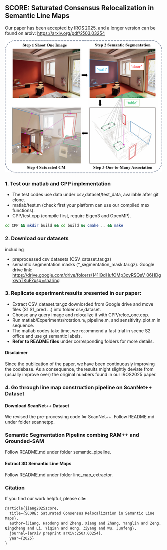## SCORE: Saturated Consensus Relocalization in Semantic Line Maps
Our paper has been accepted by IROS 2025, and a longer version can be found on arxiv: 
https://arxiv.org/pdf/2503.03254
<p align="center">
    <img src="images/teaser.png" alt="teaser" width="666">
</p>

### 1. Test our matlab and CPP implementation
- The test codes use data under csv_dataset/test_data, available after git clone.
- matlab/test.m  (check first your platform can use our compiled mex functions).
- CPP/test.cpp   (compile first, require Eigen3 and OpenMP).
``` bash
cd CPP && mkdir build && cd build && cmake .. && make
```

### 2. Download our datasets
including
- preprocessed csv datasets (CSV_dataset.tar.gz)
- semantic segmentation masks (*_segmentation_mask.tar.gz).
Google drive link: https://drive.google.com/drive/folders/141lQdHufOMp3ovRSQsV_06HDgxwhTKuF?usp=sharing


### 3. Replicate experiment results presented in our paper:
- Extract CSV_dataset.tar.gz downloaded from Google drive and move files (S1 S1_pred ...) into folder csv_dataset.
- Choose any query image and relocalize it with CPP/reloc_one.cpp.
- Run matlab/Experiments/rotation.m, pipeline.m, and sensitivity_plot.m in sequence.
- The matlab codes take time, we recommend a fast trial in scene S2 office and use gt semantic labels.
- **Refer to README files** under corresponding folders for more details.

#### Disclaimer
Since the publication of the paper, we have been continuously improving the codebase. As a consequence, the results might
slightly deviate from (usually improve over) the original numbers found in our IROS2025 paper.

### 4. Go through line map construction pipeline on ScanNet++ Dataset
#### Download ScanNet++ Dataset
We revised the pre-processing code for ScanNet++. Follow README.md under folder scannetpp.

### Semantic Segmentation Pipeline combing RAM++ and Grounded-SAM
Follow README.md under folder semantic_pipeline.

#### Extract 3D Semantic Line Maps
Follow README.md under folder line_map_extractor.

### Citation
If you find our work helpful, please cite:
```
@article{jiang2025score,
  title={SCORE: Saturated Consensus Relocalization in Semantic Line Maps},
  author={Jiang, Haodong and Zheng, Xiang and Zhang, Yanglin and Zeng, Qingcheng and Li, Yiqian and Hong, Ziyang and Wu, Junfeng},
  journal={arXiv preprint arXiv:2503.03254},
  year={2025}
}
```
